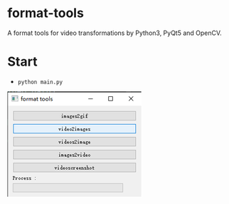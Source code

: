 # format-tools
A format tools for video transformations by Python3, PyQt5 and OpenCV.

# Start
- ```python main.py```

![start_menu.png](instruction/start_menu.png)
